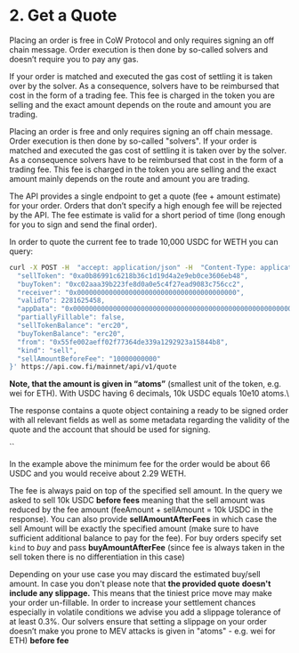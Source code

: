 # 2. Get a Quote

Placing an order is free in CoW Protocol and only requires signing an off chain message. Order execution is then done by so-called solvers and doesn’t require you to pay any gas.

If your order is matched and executed the gas cost of settling it is taken over by the solver. As a consequence, solvers have to be reimbursed that cost in the form of a trading fee. This fee is charged in the token you are selling and the exact amount depends on the route and amount you are trading.

Placing an order is free and only requires signing an off chain message. Order execution is then done by so-called "solvers". If your order is matched and executed the gas cost of settling it is taken over by the solver. As a consequence solvers have to be reimbursed that cost in the form of a trading fee. This fee is charged in the token you are selling and the exact amount mainly depends on the route and amount you are trading.

The API provides a single endpoint to get a quote (fee + amount estimate) for your order. Orders that don’t specify a high enough fee will be rejected by the API. The fee estimate is valid for a short period of time (long enough for you to sign and send the final order).

In order to quote the current fee to trade 10,000 USDC for WETH you can query:

```bash
curl -X POST -H  "accept: application/json" -H  "Content-Type: application/json"  -d '{
  "sellToken": "0xa0b86991c6218b36c1d19d4a2e9eb0ce3606eb48",
  "buyToken": "0xc02aaa39b223fe8d0a0e5c4f27ead9083c756cc2",
  "receiver": "0x0000000000000000000000000000000000000000",
  "validTo": 2281625458,
  "appData": "0x0000000000000000000000000000000000000000000000000000000000000000",
  "partiallyFillable": false,
  "sellTokenBalance": "erc20",
  "buyTokenBalance": "erc20",
  "from": "0x55fe002aeff02f77364de339a1292923a15844b8",
  "kind": "sell",
  "sellAmountBeforeFee": "10000000000"
}' https://api.cow.fi/mainnet/api/v1/quote
```

**Note, that the amount is given in “atoms”** (smallest unit of the token, e.g. wei for ETH). With USDC having 6 decimals, 10k USDC equals 10e10 atoms.\\

The response contains a quote object containing a ready to be signed order with all relevant fields as well as some metadata regarding the validity of the quote and the account that should be used for signing.

\`\`

In the example above the minimum fee for the order would be about 66 USDC and you would receive about 2.29 WETH.

The fee is always paid on top of the specified sell amount. In the query we asked to sell 10k USDC **before fees** meaning that the sell amount was reduced by the fee amount (feeAmount + sellAmount = 10k USDC in the response). You can also provide **sellAmountAfterFees** in which case the sell Amount will be exactly the specified amount (make sure to have sufficient additional balance to pay for the fee). For buy orders specify set `kind` to _buy_ and pass **buyAmountAfterFee** (since fee is always taken in the sell token there is no differentiation in this case)

Depending on your use case you may discard the estimated buy/sell amount. In case you don't please note that **the provided quote** **doesn't include any slippage.** This means that the tiniest price move may make your order un-fillable. In order to increase your settlement chances especially in volatile conditions we advise you add a slippage tolerance of at least 0.3%. Our solvers ensure that setting a slippage on your order doesn’t make you prone to MEV attacks is given in "atoms" - e.g. wei for ETH) **before fee**
